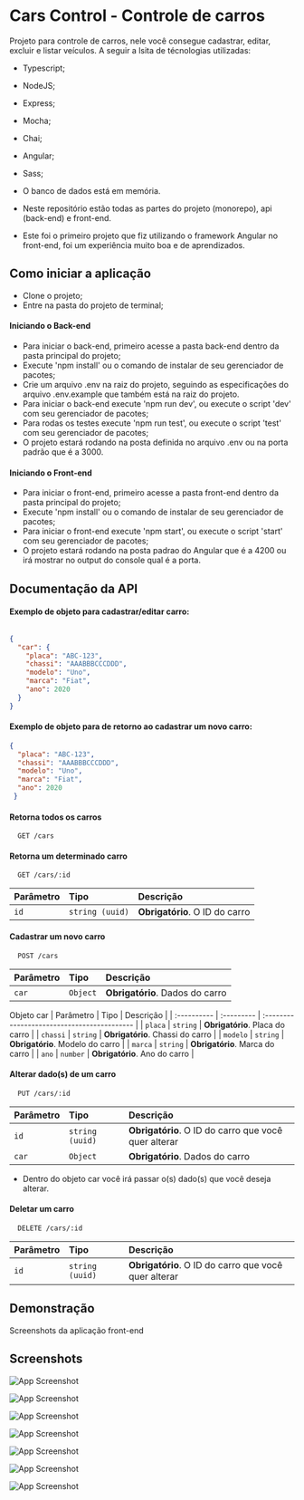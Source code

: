 
# Cars Control - Controle de carros

Projeto para controle de carros, nele você consegue cadastrar, editar, excluir e listar veículos. A seguir a lsita de técnologias utilizadas:

* Typescript;
* NodeJS;
* Express;
* Mocha;
* Chai;
* Angular;
* Sass;
* O banco de dados está em memória.

* Neste repositório estão todas as partes do projeto (monorepo), api (back-end) e front-end.
* Este foi o primeiro projeto que fiz utilizando o framework Angular no front-end, foi um experiência muito boa e de aprendizados.

## Como iniciar a aplicação

* Clone o projeto;
* Entre na pasta do projeto de terminal;

#### Iniciando o Back-end
  * Para iniciar o back-end, primeiro acesse a pasta back-end dentro da pasta principal do projeto;
  * Execute 'npm install' ou o comando de instalar de seu gerenciador de pacotes;
  * Crie um arquivo .env na raiz do projeto, seguindo as especificações do arquivo .env.example que também está na raiz do projeto.
  * Para iniciar o back-end execute 'npm run dev', ou execute o script 'dev' com seu gerenciador de pacotes;
  * Para rodas os testes execute 'npm run test', ou execute o script 'test' com seu gerenciador de pacotes;
  * O projeto estará rodando na posta definida no arquivo .env ou na porta padrão que é a 3000.

#### Iniciando o Front-end
  * Para iniciar o front-end, primeiro acesse a pasta front-end dentro da pasta principal do projeto;
  * Execute 'npm install' ou o comando de instalar de seu gerenciador de pacotes;
  * Para iniciar o front-end execute 'npm start', ou execute o script 'start' com seu gerenciador de pacotes;
  * O projeto estará rodando na posta padrao do Angular que é a 4200 ou irá mostrar no output do console qual é a porta.

## Documentação da API

#### Exemplo de objeto para cadastrar/editar carro:

```json

{
  "car": {
    "placa": "ABC-123",
    "chassi": "AAABBBCCCDDD",
    "modelo": "Uno",
    "marca": "Fiat",
    "ano": 2020
  }
}

```

#### Exemplo de objeto para de retorno ao cadastrar um novo carro:

```json
{
  "placa": "ABC-123",
  "chassi": "AAABBBCCCDDD",
  "modelo": "Uno",
  "marca": "Fiat",
  "ano": 2020
 }
```


#### Retorna todos os carros

```http
  GET /cars
```

#### Retorna um determinado carro

```http
  GET /cars/:id
```

| Parâmetro | Tipo          | Descrição                                      |
| :-------- | :------------ | :--------------------------------------------- |
| `id`      | `string (uuid)` | **Obrigatório**. O ID do carro |


#### Cadastrar um novo carro

```http
  POST /cars
```

| Parâmetro   | Tipo       | Descrição                                   |
| :---------- | :--------- | :------------------------------------------ |
| `car`      | `Object` | **Obrigatório**. Dados do carro |

Objeto car
| Parâmetro   | Tipo       | Descrição                                   |
| :---------- | :--------- | :------------------------------------------ |
| `placa`      | `string` | **Obrigatório**. Placa do carro |
| `chassi`      | `string` | **Obrigatório**. Chassi do carro |
| `modelo`      | `string` | **Obrigatório**. Modelo do carro |
| `marca`      | `string` | **Obrigatório**. Marca do carro |
| `ano`      | `number` | **Obrigatório**. Ano do carro |


#### Alterar dado(s) de um carro

```http
  PUT /cars/:id
```

| Parâmetro | Tipo          | Descrição                                      |
| :-------- | :------------ | :--------------------------------------------- |
| `id`      | `string (uuid)` | **Obrigatório**. O ID do carro que você quer alterar |
| `car`      | `Object` | **Obrigatório**. Dados do carro |

- Dentro do objeto car você irá passar o(s) dado(s) que você deseja alterar.

#### Deletar um carro

```http
  DELETE /cars/:id
```

| Parâmetro   | Tipo       | Descrição                                   |
| :---------- | :--------- | :------------------------------------------ |
| `id`      | `string (uuid)` | **Obrigatório**. O ID do carro que você quer alterar |



## Demonstração

Screenshots da aplicação front-end


## Screenshots

![App Screenshot](https://media.discordapp.net/attachments/1044691984260010016/1113898686632701986/1.jpg?width=1238&height=612)

![App Screenshot](https://media.discordapp.net/attachments/1044691984260010016/1113898686892757083/2.jpg?width=878&height=430)

![App Screenshot](https://media.discordapp.net/attachments/1044691984260010016/1113898687115047053/3.jpg?width=880&height=430)

![App Screenshot](https://media.discordapp.net/attachments/1044691984260010016/1113898687505125406/4.jpg?width=873&height=430)

![App Screenshot](https://media.discordapp.net/attachments/1044691984260010016/1113898687752573019/5.jpg?width=871&height=430)

![App Screenshot](https://media.discordapp.net/attachments/1044691984260010016/1113898687966490724/6.jpg?width=869&height=430)

![App Screenshot](https://media.discordapp.net/attachments/1044691984260010016/1113898688318820432/7.jpg?width=873&height=430)
